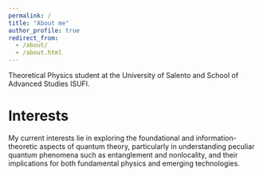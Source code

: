 ```yaml
---
permalink: /
title: "About me"
author_profile: true
redirect_from: 
  - /about/
  - /about.html
---
```


Theoretical Physics student at the University of Salento and School of Advanced Studies ISUFI.

Interests
======
My current interests lie in exploring the foundational and information-theoretic aspects of quantum theory,
particularly in understanding peculiar quantum phenomena such as entanglement and nonlocality, and
their implications for both fundamental physics and emerging technologies.
